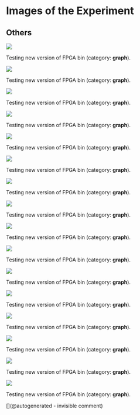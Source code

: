 # Images of the Experiment

## Others

![](/matty/20180403b/p_D_25V_200us_-200us-10-80_10_2000_7000_200000-VGA@0x22-spimode1-64msps.jpg)

Testing new version of FPGA bin (category: __graph__).

![](/matty/20180403b/p_D_50V_-130us-3-200_95_2000_7000_130000-VGA@0x22-spimode1-64msps.jpg)

Testing new version of FPGA bin (category: __graph__).

![](/matty/20180403b/p_A-130us-1-VGA@0x22-spimode1-64msps.jpg)

Testing new version of FPGA bin (category: __graph__).

![](/matty/20180403b/p_D_25V_200us_-200us-9-100_10_2000_7000_200000-VGA@0x22-spimode1-64msps.jpg)

Testing new version of FPGA bin (category: __graph__).

![](/matty/20180403b/p_D_25V_200us_gain100_-200us-13-200_100_2000_7000_200000-VGA@0x22-spimode1-64msps.jpg)

Testing new version of FPGA bin (category: __graph__).

![](/matty/20180403b/p_A-130us-0-VGA@0x22-spimode1-64msps.jpg)

Testing new version of FPGA bin (category: __graph__).

![](/matty/20180403b/p_D_25V_200us_-200us-8-200_95_2000_7000_200000-VGA@0x22-spimode1-64msps.jpg)

Testing new version of FPGA bin (category: __graph__).

![](/matty/20180403b/p_D_25V_200us_gain0to1000expo_-200us-6-200_95_2000_7000_200000-VGA@0x22-spimode1-64msps.jpg)

Testing new version of FPGA bin (category: __graph__).

![](/matty/20180403b/p_D_25V_200us_gain800_-200us-12-200_100_2000_7000_200000-VGA@0x22-spimode1-64msps.jpg)

Testing new version of FPGA bin (category: __graph__).

![](/matty/20180403b/p_D_25V_200us_gain1000_-200us-15-200_100_2000_7000_200000-VGA@0x22-spimode1-64msps.jpg)

Testing new version of FPGA bin (category: __graph__).

![](/matty/20180403b/p_D_25V_200us_gainbasique_-200us-5-200_95_2000_7000_200000-VGA@0x22-spimode1-64msps.jpg)

Testing new version of FPGA bin (category: __graph__).

![](/matty/20180403b/p_D_25V_200us_gain400_-200us-14-200_100_2000_7000_200000-VGA@0x22-spimode1-64msps.jpg)

Testing new version of FPGA bin (category: __graph__).

![](/matty/20180403b/p_D_25V_200us_gain500_-200us-16-200_100_2000_7000_200000-VGA@0x22-spimode1-64msps.jpg)

Testing new version of FPGA bin (category: __graph__).

![](/matty/20180403b/p_D_25V_200us_gain0to1000lineaire_-200us-7-200_95_2000_7000_200000-VGA@0x22-spimode1-64msps.jpg)

Testing new version of FPGA bin (category: __graph__).

![](/matty/20180403b/p_D_75V_-130us-4-200_95_2000_7000_130000-VGA@0x22-spimode1-64msps.jpg)

Testing new version of FPGA bin (category: __graph__).

![](/matty/20180403b/p_D_25V_-130us-2-200_95_2000_7000_130000-VGA@0x22-spimode1-64msps.jpg)

Testing new version of FPGA bin (category: __graph__).



[](@autogenerated - invisible comment)